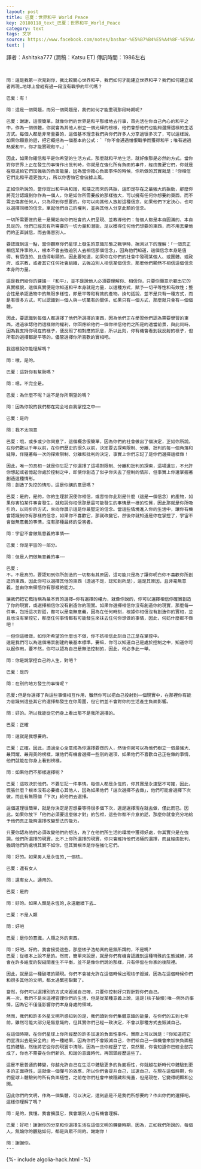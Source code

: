 ```yaml
---
layout: post
title: 巴夏：世界和平 World Peace
key: 20180118_text_巴夏：世界和平_World_Peace
category: text
tags: 文字
source: https://www.facebook.com/notes/bashar-%E5%B7%B4%E5%A4%8F-%E5%A4%96%E6%98%9F%E4%BA%BA-fan-club-taiwan/%E5%B7%B4%E5%A4%8F%E4%B8%96%E7%95%8C%E5%92%8C%E5%B9%B3-world-peace-1986/822156381297440/
text: |
  ```
  譯者：Ashitaka777 (潤稿：Katsu ET)
  傳訊時間：1986左右
  ```


  問：這是我第一次見到你，我比較關心世界和平，我們如何才能建立世界和平？我們如何建立或者再現…地球上曾經有過一段沒有戰爭的年代嗎？

  巴夏：有！

  問：這是一個問題，而另一個問題是，我們如何才能重現那段時期呢?

  巴夏：謝謝，這很簡單，就像你們的世界是和平那樣地去行事，首先活在你自己內心的和平之中，作為一個個體，你就會為其他人樹立一個光輝的榜樣，他們會想他們也能夠選擇這樣的生活方式。每個人都是非常重要的，這個基本理念我們與你們許多人分享過很多次了，可以這樣說，如果你願意的話，把它概括為一個基本的公式：`『你不會通過憎恨戰爭而獲得和平；唯有透過熱愛和平，你才能實現和平。』`

  因此，如果你確信和平是你希望的生活方式，那麼就和平地生活，就好像那是必然的方式。當你對你世界上正在發生的事情作出批判時，你就是在強化所有負面的事件，經由擔憂它們，你就是在發送給它們加強版的負面能量，因為當你擔心負面事件的時候，你所做的其實就是：「你相信它們比和平還更強大」，所以你害怕它會佔據上風。

  正如你所說的，當你認出和平與和諧，和隨之而來的共振，這即是存在之最強大的振動，那麼你將充分認識到你作為一個人，你是如你所需要般的那樣強大，可以擁有任何你想要的東西，而不需去傷害任何人，只為得到你想要的。你可以向其他人放射這種信念，如果他們下定決心，也可以選擇同樣的信念，拿起他們自己的權利，並與其他人分享此類的信念。

  一切所需要做的是－是開始向你們社會的人們呈現、並教導他們：每個人都是本自圓滿的、本自具足的，他們已經具有所需要的一切力量和潛能，足以獲得任何他們想要的東西，而不用丟棄他們的正直誠信，而去傷害別人。

  要認識到這一點，當你觀察你們星球上發生的意識形態之戰爭時，揣測以下的理解：「一個真正相信某件事的人，根本不會去強迫別人去相信那個信念」，因為他們知道，這個信念本身是值得、有價值的、且值得彰顯的。因此要知道，如果你在你們的社會中發現某個人、或團體、或政府、或宗教，或者其它任何社會組織，去強迫別人相信某個信念，那麼他們顯然不相信這個信念本身的力量。

  這是我們給你的建議－『和平』，並不是說他人必須要理解你、相信你，只要你願意示範出它的真實樣貌，這個真實便是你知道和平本身就是力量，以這種方式，賦予一切平等性和有效性；整合性是承認造物中的無限多樣性，即是平等和有效的產物。換句話說，並不是只有一種方式，而是有很多方式，可以認識到一個人與一切萬有的關係，如果只有一個方式，那麼就只會有一個個體。

  因此，要認識到每個人都選擇了他們所選擇的東西，因為他們正在學習他們認為需要學習的東西，透過承認他們這樣做的權利，你回應給他們一個你相信他們之所是的適當前景，與此同時，因為我支持你現在的樣子，便反照了相對應的訊息，所以此刻，你有機會看到我反射的樣子，但所有的選擇都是平等的，儘管選擇你所喜歡的實相吧。

  我這樣說你能理解嗎？

  問：哦，是的。

  巴夏：這對你有幫助嗎？

  問：嗯，不完全是。

  巴夏：為什麼不呢？這不是你所期望的嗎？

  問：因為你說的我們都在完全地自我掌控之中⋯⋯

  巴夏：是的

  問：我不太同意

  巴夏：哦，或多或少你同意了，這個概念很簡單，因為你們的社會做出了個決定，正如你所說。在你們數以千年以前，在你們歷史的很久以前，決定要去探索限制、分離、批判的每一個角落和縫隙，伴隨著每一次的探索限制、分離和批判的決定，事實上你們忘記了是你們選擇這樣做！

  因此，唯一的真相－就是你忘記了你選擇了這場對限制、分離和批判的探索，這場遺忘，不允許你想起或者憶起你處於控制之中，即使你創造了似乎你失去了控制的情形，但事實上你還掌握著創造這種情形。
  問：創造了失控的情形，這是你講的意思嗎？

  巴夏：是的，是的，你的生理狀況使你相信，或害怕你此刻是什麼（這是一個信念）的產物，如果你害怕某件事會發生，就和說你相信那是最可能發生的事情是一樣的性質，因此那就是你所吸引的，以同步的方式，來向你展示這是你最堅定的信念。當這些情境進入你的生活中，讓你有機會認識到你有那樣的信念，如果你不喜歡它，那就改變它。然後你就知道是你在掌控了，宇宙不會做無意義的事情，沒有那種最終的受害者。

  問：宇宙不會做無意義的事情⋯⋯

  巴夏：你是宇宙的一部分。

  問：但是人們做無意義的事⋯⋯

  巴夏：
  不，不是真的，要認知到你所創造的一切都有其原因，這可能只是為了讓你明白你不喜歡你所創造的東西，因此你可以選擇其他的東西（透過不是，認知到所是），這是其原因，且非毫無意義，並由你來領悟你有那樣的能力。

  讓我們把它概括稱為最本質的選擇—你有選擇的權力，就像你說的，你可以選擇相信你確實創造了你的現實，或選擇相信你沒有創造你的現實。如果你選擇相信你沒有創造你的現實，那麼每一件事，包括這次對話，都可以是毫無意義，因為在任何時刻，根據你相信沒有創造你的實相，並且也沒有掌控它，那麼任何事情都有可能發生來抹去任何你想做的事情，因此，何妨什麼都不做吧！

  一但你這樣做，如你所希望的什麼也不做，你不妨相信此刻自己正是在掌控中。
  這是我們可以為這個場景創建的最基本標準。要嘛，你可以知道自己是處於控制之中，知道你可以起作用，要不然，你可以認為自己是無法控制的，因此，何必多此一舉。

  問：你是說掌控自己的人生，對吧？

  巴夏：是的

  問：在別的地方發生的事情呢？

  巴夏:但是你選擇了與這些事情相互作用，雖然你可以把自己投射到一個現實中，在那裡你有能力意識到這些其它的選擇都發生在你周圍，但它們並不會對你的生活產生負面影響。

  問：好的。所以我能從它們身上看出那不是我所選擇的。

  巴夏：正確

  問：這就是我想要的。

  巴夏：正確。因此，透過全心全意成為你選擇要做的人，然後你就可以為他們樹立一個最強大、最閃耀、最完美的榜樣，讓他們有機會選擇一些別的選項，如果他們不喜歡自己正在做的事情，他們就能在你身上看到榜樣。

  問：如果他們不那樣選擇呢？

  巴夏：這取決於他們。不要忘記一件事情。每個人都是永恆的，你其實是永遠堅不可摧，因此，慌張什麼？根本沒有必要擔心其他人，因為如果他們「這次選擇不去做」，他們可能會選擇下次做，而且有無限個「下次」給他們去選擇。

  這個道理很簡單，就是你決定是否想要等待很多個下次，還是選擇現在就去做，僅此而已。因此，如果你放下「他們必須要這麼做才對」的包袱，這些你都不介意的話，那麼你就會充分地給予他們真正能夠選擇改變想法的能力。

  只要你認為他們必須改變他們的想法，為了在他們所生活的環境中獲得好處，你其實只是在強調，他們所選擇的現實，比不上你所選擇的現實，你只會維持他們消極的選擇，而且經由批判，強調他們的處境其實不如你，但其實根本是你在強化它們。

  問：好的。如果男人是永恆的,一個核…

  巴夏：還有女人

  問：還有女人。通用的。

  巴夏：是的

  問：好的。如果人類是永恆的,永遠繼續下去…

  巴夏：不是人類

  問：好吧

  巴夏：是你的意識，人類之外的東西。

  問：好吧。好的。我會接受這些。那麼核子浩劫真的是無所謂的，不是嗎?
  巴夏：從根本上說不是的。然而，簡單來說是，就是你們有機會認識到這種特殊的生態滅絕，將會在許多維度的裂縫間產生不平衡，並不是像你們說的那樣，只有停留在你家的後院裡。

  因此，就是這一種破壞的顯現。你們不會被允許在這個時候出現核子毀滅，因為在這個時候你們和很多其他的文明，都太過緊密聯繫了。

  當然，你們可以選擇別的方式來毀滅自己呀，只要你控制好只對針對你們自己。
  再一次，我們不是來這裡管理你們的生活，但是從某種意義上說，這是(核子破壞)唯一例外的事情，因為它不僅僅影響你們本身身處的領域。

  然而，我們和許多外星文明所感知到的是，我們讀到你們集體意識的能量，在你們的五到七年前，雖然可能大部分是無意識的，但其實你們已經一致決定，不會以那種方式去毀滅自己。

  在這個時期，在你們星球上你所經歷的許多加速的負面性事件。實際上可以說是：『你知道把它們宣洩出去是安全的』的一種結果，因為你們不會毀滅自己，你們給自己一個機會來加快負面極性的體驗，然後將它從你的現實中清除。因為一旦你經歷了它，突然間，你會知道你已經全部完成了，你也不需要在你們新的、和諧的意識時代，再回頭經歷這些了。

  這是不是普通的轉變，你越允許自己在生活中體驗更多的負面極性，你就越在新時代中體驗到更多的正面極性，這就像一個彈弓的效應，所以你們會提升自己，加速自己，在現在這個時期，你們星球上體驗到的所有負面極性，之前在你們社會中被隱藏和掩蓋，但是現在，它變得明顯和公開。

  因此你們的文明，作為一個集體，可以決定，這到底是不是我們所想要的？作出你們的選擇吧。這樣你理解了嗎？

  問：是的，我懂。我會擴展它，我會讓別人也有機會理解。

  巴夏：好吧！謝謝你的分享和你選擇生活在這個文明的轉變時期，因為，正如我們所說的，每個人，無論你的觀點如何，都是與眾不同的。謝謝你！

  問：謝謝你。
---
```


{%- include algolia-hack.html -%}
